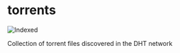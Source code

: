 torrents 
========
![Indexed](https://img.shields.io/badge/indexed-227701-blue)

Collection of torrent files discovered in the DHT network
